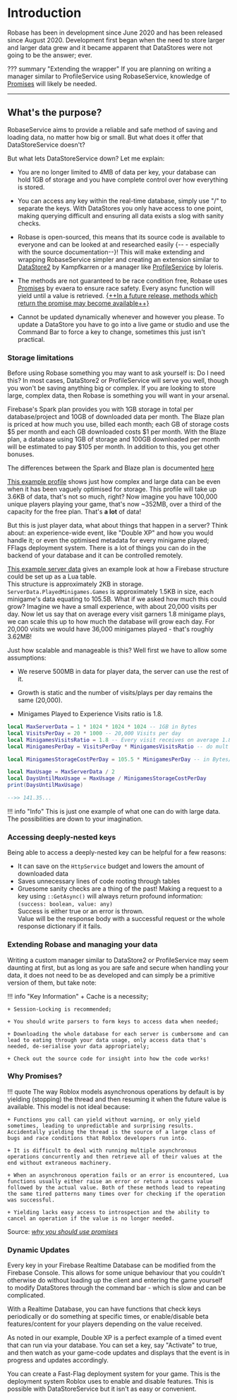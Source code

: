 # Introduction

Robase has been in development since June 2020 and has been released since August 2020. Development first began when the need to store larger and larger data grew and it became apparent that DataStores were not going to be the answer; ever.

??? summary "Extending the wrapper"
    If you are planning on writing a manager similar to ProfileService using RobaseService, knowledge of [Promises](https://eryn.io/roblox-lua-promise/) will likely be needed.

---

## What's the purpose?

RobaseService aims to provide a reliable and safe method of saving and loading data, no matter how big or small. But what does it offer that DataStoreService doesn't?

But what lets DataStoreService down? Let me explain:

+ You are no longer limited to 4MB of data per key, your database can hold 1GB of storage and you have complete control over how everything is stored.

+ You can access any key within the real-time database, simply use "/" to separate the keys. With DataStores you only have access to one point, making querying difficult and ensuring all data exists a slog with sanity checks.

+ Robase is open-sourced, this means that its source code is available to everyone and can be looked at and researched easily {-- - especially with the source documentation--}! This will make extending and wrapping RobaseService simpler and creating an extension similar to [DataStore2](https://kampfkarren.github.io/Roblox/) by Kampfkarren or a manager like [ProfileService](https://madstudioroblox.github.io/ProfileService/) by loleris.

+ The methods are not guaranteed to be race condition free, Robase uses [Promises](https://eryn.io/roblox-lua-promise/) by evaera to ensure race safety. Every async function will yield until a value is retrieved. [{++In a future release, methods which return the promise may become available++}](../api/)

+ Cannot be updated dynamically whenever and however you please. To update a DataStore you have to go into a live game or studio and use the Command Bar to force a key to change, sometimes this just isn't practical.

### Storage limitations

Before using Robase something you may want to ask yourself is: Do I need this? In most cases, DataStore2 or ProfileService will serve you well, though you won't be saving anything big or complex. If you are looking to store large, complex data, then Robase is something you will want in your arsenal.

Firebase's Spark plan provides you with 1GB storage in total per database/project and 10GB of downloaded data per month. The Blaze plan is priced at how much you use, billed each month; each GB of storage costs $5 per month and each GB downloaded costs $1 per month. With the Blaze plan, a database using 1GB of storage and 100GB downloaded per month will be estimated to pay $105 per month. In addition to this, you get other bonuses. 

The differences between the Spark and Blaze plan is documented [here](https://firebase.google.com/pricing)

[This example profile](https://pastebin.com/5zhfsfJb) shows just how complex and large data can be even when it has been vaguely optimised for storage. This profile will take up 3.6KB of data, that's not so much, right? Now imagine you have 100,000 unique players playing your game, that's now ~352MB, over a third of the capacity for the free plan. That's **a lot** of data!

But this is just player data, what about things that happen in a server? Think about: an experience-wide event, like "Double XP" and how you would handle it; or even the optimised metadata for every minigame played; FFlags deployment system. There is a lot of things you can do in the backend of your database and it can be controlled remotely.  

[This example server data](https://pastebin.com/98ZMUN4r) gives an example look at how a Firebase structure could be set up as a Lua table.  
This structure is approximately 2KB in storage. `ServerData.PlayedMinigames.Games` is approximately 1.5KB in size, each minigame's data equating to 105.5B. 
What if we asked how much this could grow? Imagine we have a small experience, with about 20,000 visits per day. Now let us say that on average every visit garners 1.8 minigame plays, we can scale this up to how much the database will grow each day. For 20,000 visits we would have 36,000 minigames played - that's roughly 3.62MB!

Just how scalable and manageable is this? Well first we have to allow some assumptions:

+ We reserve 500MB in data for player data, the server can use the rest of it.

+ Growth is static and the number of visits/plays per day remains the same (20,000).

+ Minigames Played to Experience Visits ratio is 1.8.

```lua
local MaxServerData = 1 * 1024 * 1024 * 1024 -- 1GB in Bytes
local VisitsPerDay = 20 * 1000 -- 20,000 Visits per day
local MinigamesVisitsRatio = 1.8 -- Every visit receives on average 1.8 minigame plays
local MinigamesPerDay = VisitsPerDay * MinigamesVisitsRatio -- do mult

local MinigamesStorageCostPerDay = 105.5 * MinigamesPerDay -- in Bytes/day

local MaxUsage = MaxServerData / 2
local DaysUntilMaxUsage = MaxUsage / MinigamesStorageCostPerDay
print(DaysUntilMaxUsage)

-->> 141.35...
```

!!! info "Info"
    This is just one example of what one can do with large data. The possibilities are down to your imagination.

### Accessing deeply-nested keys

Being able to access a deeply-nested key can be helpful for a few reasons:

+ It can save on the `HttpService` budget and lowers the amount of downloaded data
+ Saves unnecessary lines of code rooting through tables
+ Gruesome sanity checks are a thing of the past! Making a request to a key using `::GetAsync()` will always return profound information:  
    `(success: boolean, value: any)`  
    Success is either true or an error is thrown.  
    Value will be the response body with a successful request or the whole response dictionary if it fails.

### Extending Robase and managing your data

Writing a custom manager similar to DataStore2 or ProfileService may seem daunting at first, but as long as you are safe and secure when handling your data, it does not need to be as developed and can simply be a primitive version of them, but take note:

!!! info "Key Information"
    + Cache is a necessity;

    + Session-Locking is recommended;

    + You should write parsers to form keys to access data when needed;

    + Downloading the whole database for each server is cumbersome and can lead to eating through your data usage, only access data that's needed, de-serialise your data appropriately;

    + Check out the source code for insight into how the code works!

### Why Promises?

!!! quote
    The way Roblox models asynchronous operations by default is by yielding (stopping) the thread and then resuming it when the future value is available. This model is not ideal because:

    + Functions you call can yield without warning, or only yield sometimes, leading to unpredictable and surprising results. Accidentally yielding the thread is the source of a large class of bugs and race conditions that Roblox developers run into.
    
    + It is difficult to deal with running multiple asynchronous operations concurrently and then retrieve all of their values at the end without extraneous machinery.
    
    + When an asynchronous operation fails or an error is encountered, Lua functions usually either raise an error or return a success value followed by the actual value. Both of these methods lead to repeating the same tired patterns many times over for checking if the operation was successful.
    
    + Yielding lacks easy access to introspection and the ability to cancel an operation if the value is no longer needed.

Source: *[why you should use promises](https://eryn.io/roblox-lua-promise/#why-you-should-use-promises)*


### Dynamic Updates

Every key in your Firebase Realtime Database can be modified from the Firebase Console. This allows for some unique behaviour that you couldn't otherwise do without loading up the client and entering the game yourself to modify DataStores through the command bar - which is slow and can be complicated.

With a Realtime Database, you can have functions that check keys periodically or do something at specific times, or enable/disable beta features/content for your players depending on the value received.

As noted in our example, Double XP is a perfect example of a timed event that can run via your database. You can set a key, say "Activate" to true, and then watch as your game-code updates and displays that the event is in progress and updates accordingly.

You can create a Fast-Flag deployment system for your game. This is the deployment system Roblox uses to enable and disable features. This is possible with DataStoreService but it isn't as easy or convenient.